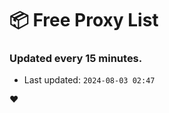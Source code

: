 # :package: Free Proxy List
### Updated every 15 minutes.

- Last updated: `2024-08-03 02:47`

:heart:
